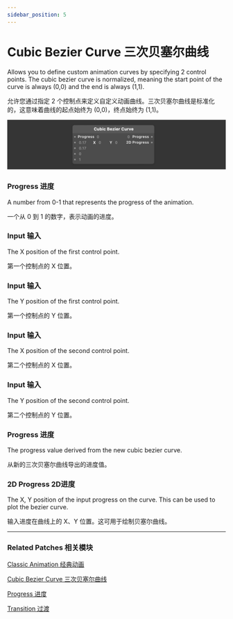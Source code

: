 ```yaml
---
sidebar_position: 5
---
```


# Cubic Bezier Curve 三次贝塞尔曲线

Allows you to define custom animation curves by specifying 2 control points. The cubic bezier curve is normalized, meaning the start point of the curve is always (0,0) and the end is always (1,1).

允许您通过指定 2 个控制点来定义自定义动画曲线。三次贝塞尔曲线是标准化的，这意味着曲线的起点始终为 (0,0)，终点始终为 (1,1)。

![Image](./../../../static/img/docs/Animation/cubiz-bezier-curve.png)

### Progress 进度

A number from 0-1 that represents the progress of the animation.

一个从 0 到 1 的数字，表示动画的进度。

### Input 输入

The X position of the first control point.

第一个控制点的 X 位置。

### Input 输入

The Y position of the first control point.

第一个控制点的 Y 位置。

### Input 输入

The X position of the second control point.

第二个控制点的 X 位置。

### Input 输入

The Y position of the second control point.

第二个控制点的 Y 位置。

### Progress 进度

The progress value derived from the new cubic bezier curve.

从新的三次贝塞尔曲线导出的进度值。

### 2D Progress 2D进度

The X, Y position of the input progress on the curve. This can be used to plot the bezier curve.

输入进度在曲线上的 X、Y 位置。这可用于绘制贝塞尔曲线。

---

### Related Patches 相关模块

[Classic Animation 经典动画](./Classic%20Animation.md)

[Cubic Bezier Curve 三次贝塞尔曲线](./Cubic%20Bezier%20Curve.md)

[Progress 进度](./../Utility/Progress.md)

[Transition 过渡](./../Utility/Transition.md)


